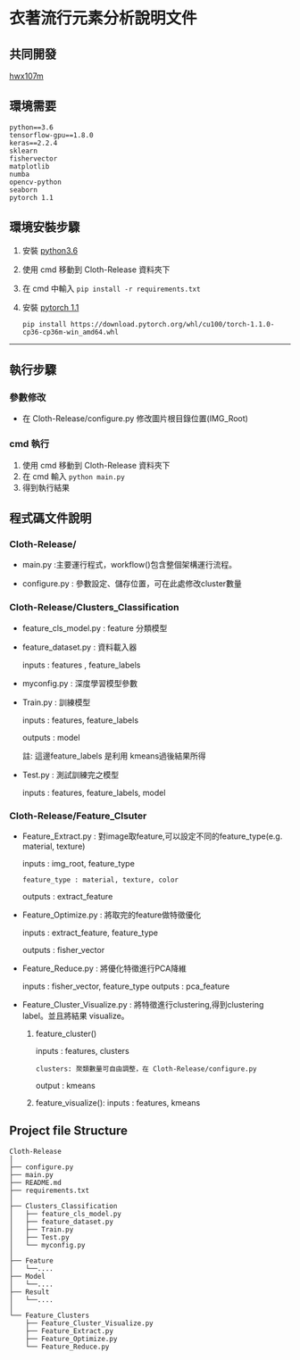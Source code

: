 # 衣著流行元素分析說明文件
## 共同開發
[hwx107m](https://github.com/hwx107m)
## 環境需要
    python==3.6
    tensorflow-gpu==1.8.0
    keras==2.2.4
    sklearn
    fishervector
    matplotlib 
    numba
    opencv-python
    seaborn
    pytorch 1.1


## 環境安裝步驟
1. 安裝 [python3.6](https://www.python.org/downloads/) 
2. 使用 cmd 移動到 Cloth-Release 資料夾下
3. 在 cmd 中輸入 `pip install -r requirements.txt `
4. 安裝 [pytorch 1.1](https://pytorch.org/get-started/locally/) 
    
    `pip install https://download.pytorch.org/whl/cu100/torch-1.1.0-cp36-cp36m-win_amd64.whl`
    
----------------------------------------------------------------------

## 執行步驟
### 參數修改
- 在 Cloth-Release/configure.py 修改圖片根目錄位置(IMG_Root)
### cmd 執行
1. 使用 cmd 移動到 Cloth-Release 資料夾下
2. 在 cmd 輸入 `python main.py`
3. 得到執行結果

## 程式碼文件說明

### Cloth-Release/
* main.py :主要運行程式，workflow()包含整個架構運行流程。
     
* configure.py : 參數設定、儲存位置，可在此處修改cluster數量


### Cloth-Release/Clusters_Classification
* feature_cls_model.py : feature 分類模型

* feature_dataset.py : 資料載入器

    inputs : features , feature_labels 

* myconfig.py : 深度學習模型參數

* Train.py : 訓練模型

    inputs : features, feature_labels
    
    outputs : model

    註: 這邊feature_labels 是利用 kmeans過後結果所得
* Test.py : 測試訓練完之模型

    inputs : features, feature_labels, model

### Cloth-Release/Feature_Clsuter
* Feature_Extract.py : 對image取feature,可以設定不同的feature_type(e.g. material, texture)


    inputs : img_root, feature_type
    ```
    feature_type : material, texture, color
    ```
    outputs : extract_feature
* Feature_Optimize.py : 將取完的feature做特徵優化

    inputs : extract_feature, feature_type
    
    outputs : fisher_vector

* Feature_Reduce.py : 將優化特徵進行PCA降維

    inputs : fisher_vector, feature_type 
    outputs : pca_feature

* Feature_Cluster_Visualize.py : 將特徵進行clustering,得到clustering label。並且將結果 visualize。

    1. feature_cluster()

        inputs : features, clusters
        ```
        clusters: 聚類數量可自由調整，在 Cloth-Release/configure.py
        ```
        output : kmeans
        
    
    2. feature_visualize():
        inputs : features, kmeans


## Project file Structure
    Cloth-Release
    │
    ├── configure.py
    ├── main.py
    ├── README.md
    ├── requirements.txt
	│
    ├── Clusters_Classification
    │   ├── feature_cls_model.py
    │   ├── feature_dataset.py
    │   ├── Train.py
    │   ├── Test.py
    │   └── myconfig.py
    │
    ├── Feature
    │   └──....
    ├── Model
    │   └──....
    ├── Result
    │   └──....
    │
    └── Feature_Clusters
        ├── Feature_Cluster_Visualize.py
        ├── Feature_Extract.py
        ├── Feature_Optimize.py
        └── Feature_Reduce.py

